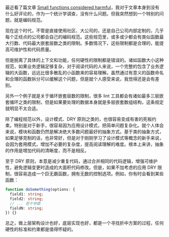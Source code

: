 最近看了篇文章 [Small functions considered harmful](https://medium.com/@copyconstruct/small-functions-considered-harmful-91035d316c29)，我对于文章本身到没有什么好评论的，作为一个统计学调查，没有什么问题。但我突然想到一个特别的问题，就是编码规范。

现在这个时代，不管是直接使用社区、大公司的，还是自己公司内部定制的，几乎每个正经点的公司都会自己的编码规范。这些规范里，或多或少都会有类似函数最大行数、代码最大嵌套层数之类的限制。多数情况下，这些限制都是合理的，能提高可维护性和代码质量。

但是脱离了具体的上下文和功能，任何硬性的限制都是错误的。诸如函数大小这种规范，如果业务逻辑足够复杂，对于阅读代码的人来说，一个完整的包含了业务逻辑的大函数，远远比很多散乱的小函数来的容易理解。虽然通过有意义的函数命名和合理的函数拆分可以缓解这个问题，但是就个人感受来说，我觉得还是会有差别。

另外一个例子就是关于循环嵌套层数的限制，很多 lint 工具都会有诸如最多三层嵌套循环之类的限制，但是如果要处理的数据本身就是多层嵌套数组结构，这条规定就明显不太合适。

除了编程规范以外，设计模式、DRY 原则之类的，也很容易变成有害的死板约束。特别是对于新手，很容易因为应用设计模式，把简单问题复杂化。就个人体会来说，模块和函数仍然是解决绝大多数问题最好的抽象方式。基于类的抽象方式，如果足够克制的话，也非常好，但是对于刚刚学习了设计模式等概念的新手来说，会因为套用模式，增加不必要的复杂度，提高阅读理解的难度。根本上来讲，抽象的作用是增加代码的清晰度，而不是相反。

至于 DRY 原则，本意是减少重复代码，通过合并相同的代码逻辑，增强可维护性，避免逻辑变更时造成的大面积代码修改。但是，如果不加考虑的应用 DRY 限制，很容易造成一个巨无霸函数，拥有无数的控制选项。例如，你有时会看到某些函数：

```typescript
function doSomething(options: {
  field1: string;
  field2: string;
  // ... 若干参数
  fieldN: string;
}) {}
```

总之，做上层架构设计也好，底层实现也好，都是一个寻找折中方案的过程，任何硬性的标准和约束都是值得怀疑的。
